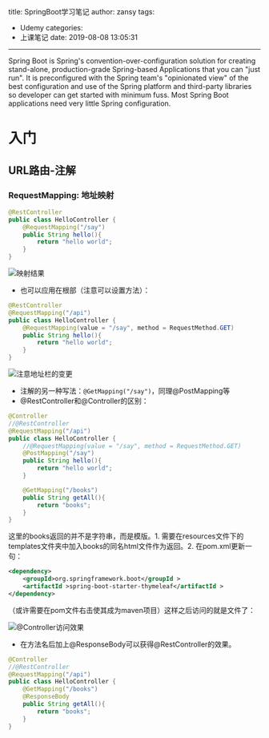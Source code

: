 title: SpringBoot学习笔记
author: zansy
tags: 
  - Udemy
categories:
  - 上课笔记
date: 2019-08-08 13:05:31
---
Spring Boot is Spring's convention-over-configuration solution for creating stand-alone, production-grade Spring-based Applications that you can "just run". It is preconfigured with the Spring team's "opinionated view" of the best configuration and use of the Spring platform and third-party libraries so developer can get started with minimum fuss. Most Spring Boot applications need very little Spring configuration. 
<!--more-->

# 入门

## URL路由-注解

### RequestMapping: 地址映射

```java
@RestController
public class HelloController {
    @RequestMapping("/say")
    public String hello(){
        return "hello world";
    }
}
```

![映射结果](/images/image-20190808133256078.png)

- 也可以应用在根部（注意可以设置方法）：

```java
@RestController
@RequestMapping("/api")
public class HelloController {
    @RequestMapping(value = "/say", method = RequestMethod.GET)
    public String hello(){
        return "hello world";
    }
}
```

![注意地址栏的变更](/images/image-20190808133611628.png)

- 注解的另一种写法：`@GetMapping("/say")`，同理@PostMapping等
- @RestController和@Controller的区别：

```java
@Controller
//@RestController
@RequestMapping("/api")
public class HelloController {
    //@RequestMapping(value = "/say", method = RequestMethod.GET)
    @PostMapping("/say")
    public String hello(){
        return "hello world";
    }

    @GetMapping("/books")
    public String getAll(){
        return "books";
    }
}
```

这里的books返回的并不是字符串，而是模版。1. 需要在resources文件下的templates文件夹中加入books的同名html文件作为返回。2. 在pom.xml更新一句：

```xml
<dependency>
    <groupId>org.springframework.boot</groupId >
    <artifactId >spring-boot-starter-thymeleaf</artifactId >
</dependency>
```

（或许需要在pom文件右击使其成为maven项目）这样之后访问的就是文件了：

![@Controller访问效果](/images/image-20190808144844976.png)

- 在方法名后加上@ResponseBody可以获得@RestController的效果。

```java
@Controller
//@RestController
@RequestMapping("/api")
public class HelloController {
    @GetMapping("/books")
    @ResponseBody
    public String getAll(){
        return "books";
    }
}
```

